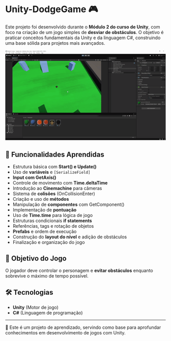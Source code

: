 # Unity-DodgeGame 🎮

Este projeto foi desenvolvido durante o **Módulo 2 do curso de Unity**, com foco na criação de um jogo simples de **desviar de obstáculos**. O objetivo é praticar conceitos fundamentais da Unity e da linguagem C#, construindo uma base sólida para projetos mais avançados.

![Preview](img/img1.gif)

## 🚀 Funcionalidades Aprendidas
- Estrutura básica com **Start() e Update()**
- Uso de **variáveis** e `[SerializeField]`
- **Input com GetAxis()**
- Controle de movimento com **Time.deltaTime**
- Introdução ao **Cinemachine** para câmeras
- Sistema de **colisões** (OnCollisionEnter)
- Criação e uso de **métodos**
- Manipulação de **componentes** com GetComponent()
- Implementação de **pontuação**
- Uso de **Time.time** para lógica de jogo
- Estruturas condicionais **if statements**
- Referências, tags e rotação de objetos
- **Prefabs** e ordem de execução
- Construção do **layout do nível** e adição de obstáculos
- Finalização e organização do jogo

## 🎯 Objetivo do Jogo
O jogador deve controlar o personagem e **evitar obstáculos** enquanto sobrevive o máximo de tempo possível.

## 🛠️ Tecnologias
- **Unity** (Motor de jogo)
- **C#** (Linguagem de programação)

---
📌 Este é um projeto de aprendizado, servindo como base para aprofundar conhecimentos em desenvolvimento de jogos com Unity.
